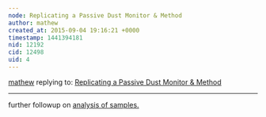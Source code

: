 ```yaml
---
node: Replicating a Passive Dust Monitor & Method
author: mathew
created_at: 2015-09-04 19:16:21 +0000
timestamp: 1441394181
nid: 12192
cid: 12498
uid: 4
---
```




[mathew](../profile/mathew) replying to: [Replicating a Passive Dust Monitor & Method](../notes/mathew/09-02-2015/replicating-a-passive-dust-monitor-method)

----
further followup on [analysis of samples.](http://publiclab.org/notes/mathew/09-04-2015/analyzing-passive-monitors)